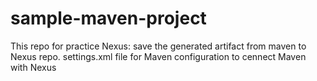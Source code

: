 # sample-maven-project
This repo for practice Nexus: save the generated artifact from maven to Nexus repo.
settings.xml file for Maven configuration to cennect Maven with Nexus

